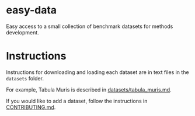 # easy-data

Easy access to a small collection of benchmark datasets for methods development.

# Instructions

Instructions for downloading and loading each dataset are in text files in the `datasets` folder.

For example, Tabula Muris is described in [datasets/tabula_muris.md](datasets/tabula_muris.md).

If you would like to add a dataset, follow the instructions in [CONTRIBUTING.md](CONTRIBUTING.md).
